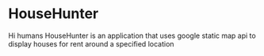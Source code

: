 # HouseHunter
Hi humans
 HouseHunter is an application that uses google static map api to display houses for rent around a specified location

